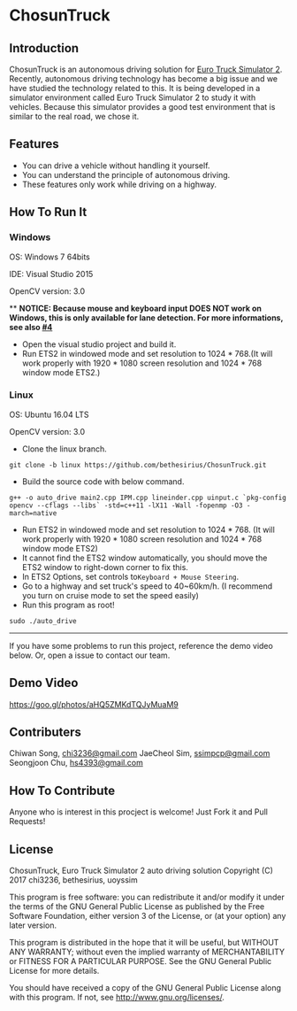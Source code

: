 # ChosunTruck

## Introduction
ChosunTruck is an autonomous driving solution for [Euro Truck Simulator 2](https://eurotrucksimulator2.com/).
Recently, autonomous driving technology has become a big issue and we have studied the technology related to this.
It is being developed in a simulator environment called Euro Truck Simulator 2 to study it with vehicles.
Because this simulator provides a good test environment that is similar to the real road, we chose it.

## Features
* You can drive a vehicle without handling it yourself.
* You can understand the principle of autonomous driving.
* These features only work while driving on a highway.

## How To Run It
### Windows
OS: Windows 7 64bits

IDE: Visual Studio 2015

OpenCV version: 3.0

** **NOTICE: Because mouse and keyboard input DOES NOT work on Windows, this is only available for lane detection. For more informations, see also [#4](https://github.com/bethesirius/ChosunTruck/issues/4)**

- Open the visual studio project and build it. 
- Run ETS2 in windowed mode and set resolution to 1024 * 768.(It will work properly with 1920 * 1080 screen resolution and 1024 * 768 window mode ETS2.)

### Linux
OS: Ubuntu 16.04 LTS

OpenCV version: 3.0

- Clone the linux branch.
```
git clone -b linux https://github.com/bethesirius/ChosunTruck.git
```
- Build the source code with below command.
```
g++ -o auto_drive main2.cpp IPM.cpp lineinder.cpp uinput.c `pkg-config opencv --cflags --libs` -std=c++11 -lX11 -Wall -fopenmp -O3 -march=native
```
- Run ETS2 in windowed mode and set resolution to 1024 * 768. (It will work properly with 1920 * 1080 screen resolution and 1024 * 768 window mode ETS2)
- It cannot find the ETS2 window automatically, you should move the ETS2 window to right-down corner to fix this.
- In ETS2 Options, set controls to`Keyboard + Mouse Steering`.
- Go to a highway and set truck's speed to 40~60km/h. (I recommend you turn on cruise mode to set the speed easily)
- Run this program as root!
```
sudo ./auto_drive
```
----
If you have some problems to run this project, reference the demo video below. Or, open a issue to contact our team.

## Demo Video
https://goo.gl/photos/aHQ5ZMKdTQJyMuaM9

## Contributers
Chiwan Song, chi3236@gmail.com
JaeCheol Sim, ssimpcp@gmail.com
Seongjoon Chu, hs4393@gmail.com

## How To Contribute
Anyone who is interest in this procject is welcome! Just Fork it and Pull Requests!

## License
ChosunTruck, Euro Truck Simulator 2 auto driving solution
Copyright (C) 2017 chi3236, bethesirius, uoyssim

This program is free software: you can redistribute it and/or modify
it under the terms of the GNU General Public License as published by
the Free Software Foundation, either version 3 of the License, or
(at your option) any later version.

This program is distributed in the hope that it will be useful,
but WITHOUT ANY WARRANTY; without even the implied warranty of
MERCHANTABILITY or FITNESS FOR A PARTICULAR PURPOSE.  See the
GNU General Public License for more details.

You should have received a copy of the GNU General Public License
along with this program.  If not, see <http://www.gnu.org/licenses/>.
